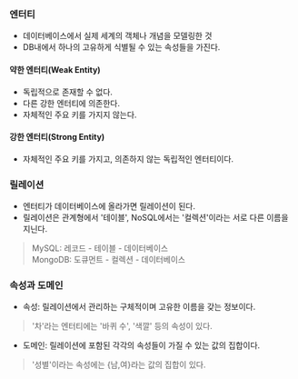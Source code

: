 ### 엔터티
- 데이터베이스에서 실제 세계의 객체나 개념을 모델링한 것<br>
- DB내에서 하나의 고유하게 식별될 수 있는 속성들을 가진다.<br>

#### 약한 엔터티(Weak Entity)
- 독립적으로 존재할 수 없다.<br>
- 다른 강한 엔터티에 의존한다.<br>
- 자체적인 주요 키를 가지지 않는다.<br>

#### 강한 엔터티(Strong Entity)
- 자체적인 주요 키를 가지고, 의존하지 않는 독립적인 엔터티이다.<br>

### 릴레이션
- 엔터티가 데이터베이스에 올라가면 릴레이션이 된다.<br>
- 릴레이션은 관계형에서 '테이블', NoSQL에서는 '컬렉션'이라는 서로 다른 이름을 지닌다.<br>
>MySQL: 레코드 - 테이블 - 데이터베이스 <br>
>MongoDB: 도큐먼트 - 컬렉션 - 데이터베이스 <br>

### 속성과 도메인
- 속성: 릴레이션에서 관리하는 구체적이며 고유한 이름을 갖는 정보이다. <br>
>'차'라는 엔터티에는 '바퀴 수', '색깔' 등의 속성이 있다. <br>
- 도메인: 릴레이션에 포함된 각각의 속성들이 가질 수 있는 값의 집합이다. <br>
>'성별'이라는 속성에는 {남,여}라는 값의 집합이 있다. <br>
